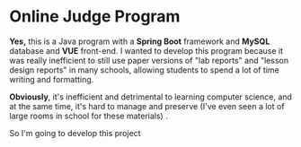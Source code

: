 # Online Judge Program

**Yes,** this is a Java program with a **Spring Boot** framework and **MySQL** database and **VUE** front-end. I wanted to develop this program because it was really inefficient to still use paper versions of "lab reports" and "lesson design reports" in many schools, allowing students to spend a lot of time writing and formatting.<br>

 **Obviously**, it's inefficient and detrimental to learning computer science, and at the same time, it's hard to manage and preserve (I've even seen a lot of large rooms in school for these materials) .<br>
 
 So I'm going to develop this project
